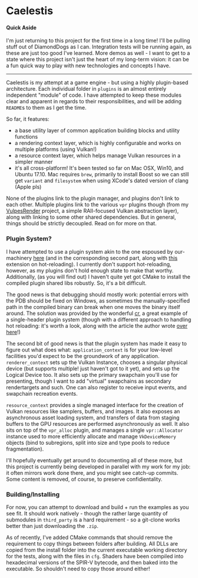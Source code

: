 # Caelestis

#### Quick Aside

I'm just returning to this project for the first time in a long time! I'll be pulling stuff out of DiamondDogs as I can. Integration tests will be running again, as these are just too good I've learned. More demos as well - I want to get to a state where this project isn't just the heart of my long-term vision: it can be a fun quick way to play with new technologies and concepts I have. 

___

Caelestis is my attempt at a game engine - but using a highly plugin-based architecture. Each individual folder in `plugins` is an almost entirely independent "module" of code. I have attempted to keep these modules clear and apparent in regards to their responsibilities, and will be adding `README`s to them as I get the time. 

So far, it features:
- a base utility layer of common application building blocks and utility functions
- a rendering context layer, which is highly configurable and works on multiple platforms (using Vulkan!)
- a resource context layer, which helps manage Vulkan resources in a simpler manner
- it's all cross-platform! It's been tested so far on Mac OSX, Win10, and Ubuntu 17.10. Mac requires `brew`, primarily to install Boost so we can still get `variant` and `filesystem` when using XCode's dated version of clang (Apple pls)

None of the plugins link to the plugin manager, and plugins don't link to each other. Multiple plugins link to the various `vpr` plugins though (from my [VulpesRender](https://github.com/fuchstraumer/VulpesRender) project, a simple RAII-focused Vulkan abstraction layer), along with linking to some other shared dependencies. But in general, things should be strictly decoupled. Read on for more on that.

### Plugin System?

I have attempted to use a plugin system akin to the one espoused by our-machinery [here](http://ourmachinery.com/post/little-machines-working-together-part-1/) (and in the corresponding second part, along with [this]() extension on hot-reloading). I currently don't support hot-reloading, however, as my plugins don't hold enough state to make that worthy. Additionally, (as you will find out) I haven't quite yet got CMake to install the compiled plugin shared libs robustly. So, it's a bit difficult.

The good news is that debugging should mostly work: potential errors with the PDB should be fixed on Windows, as sometimes the manually-specified path in the compiled binary can break when one moves the binary itself around. The solution was provided by the wonderful [cr](https://github.com/fungos/cr), a great example of a single-header plugin system (though with a different approach to handling hot reloading: it's worth a look, along with the article the author wrote [over here](https://fungos.github.io/blog/2017/11/20/cr.h-a-simple-c-hot-reload-header-only-library/)!)

The second bit of good news is that the plugin system has made it easy to figure out what does what: `application_context` is for your low-level facilities you'd expect to be the groundwork of any application. `renderer_context` sets up the Vulkan Instance, chooses a singular physical device (but supports multiple! just haven't got to it yet), and sets up the Logical Device too. It also sets up the primary swapchain you'll use for presenting, though I want to add "virtual" swapchains as secondary rendertargets and such. One can also register to receive input events, and swapchain recreation events.

`resource_context` provides a single managed interface for the creation of Vulkan resources like samplers, buffers, and images. It also exposes an asynchronous asset loading system, and transfers of data from staging buffers to the GPU resources are performed asynchronously as well. It also sits on top of the `vpr_alloc` plugin, and manages a single `vpr::Allocator` instance used to more efficiently allocate and manage `VkDeviceMemory` objects (bind to subregions, split into size and type pools to reduce fragmentation).

I'll hopefully eventually get around to documenting all of these more, but this project is currently being developed in parallel with my work for my job: it often mirrors work done there, and you might see catch-up commits. Some content is removed, of course, to preserve confidientality. 

### Building/Installing

For now, you can attempt to download and build + run the examples as you see fit. It should work natively - though the rather large quantity of submodules in `third_party` is a hard requirement - so a git-clone works better than just downloading the `.zip`.

As of recently, I've added CMake commands that should remove the requirement to copy things between folders after building. All DLLs are copied from the install folder into the current executable working directory for the tests, along with the files in `cfg`. Shaders have been compiled into hexadecimal versions of the SPIR-V bytecode, and then baked into the executable. So shouldn't need to copy those around either!
